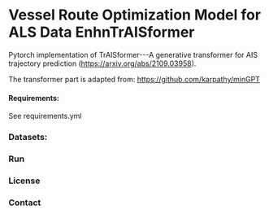 # Vessel Route Optimization Model for ALS Data EnhnTrAISformer


Pytorch implementation of TrAISformer---A generative transformer for AIS trajectory prediction (https://arxiv.org/abs/2109.03958).

The transformer part is adapted from: https://github.com/karpathy/minGPT



#### Requirements: 
See requirements.yml

### Datasets:



### Run


### License



### Contact


